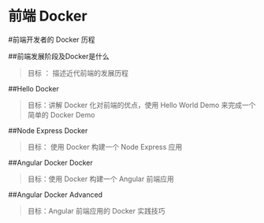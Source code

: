 # 前端 Docker

#前端开发者的 Docker 历程

##前端发展阶段及Docker是什么
>目标 ： 描述近代前端的发展历程

##Hello Docker
> 目标：讲解 Docker 化对前端的优点，使用 Hello World Demo 来完成一个简单的 Docker Demo


##Node Express Docker
> 目标： 使用 Docker 构建一个 Node Express 应用


##Angular Docker Docker
> 目标：使用 Docker 构建一个 Angular 前端应用

##Angular Docker Advanced
> 目标：Angular 前端应用的 Docker 实践技巧   